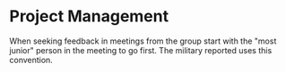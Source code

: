 # Project Management

When seeking feedback in meetings from the group start with the "most junior" person
in the meeting to go first. The military reported uses this convention.
